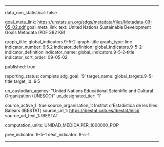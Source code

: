 
---
data_non_statistical: false

goal_meta_link: https://unstats.un.org/sdgs/metadata/files/Metadata-09-05-02.pdf
goal_meta_link_text: United Nations Sustainable Development Goals Metadata (PDF 382 KB)

graph_title: global_indicators.9-5-2-graph-title
graph_type: line
indicator_number: 9.5.2
indicator_definition: global_indicators.9-5-2-indicator_definition
indicator_name: global_indicators.9-5-2-title
indicator_sort_order: 09-05-02

published: true

reporting_status: complete
sdg_goal: '9'
target_name: global_targets.9-5-title
target_id: 9.5

un_custodian_agency: "United Nations Educational Scientific and Cultural Organization (UNESCO)"
un_designated_tier: '1'

source_active_1: true
source_organisation_1: Institut d'Estadística de les Illes Balears (IBESTAT)
source_url_1: https://ibestat.caib.es/ibestat/inici/
source_url_text_1: IBESTAT

computation_units: UNIDAD_MEDIDA.PER_1000000_POP

prev_indicator: 9-5-1
next_indicator: 9-c-1

---